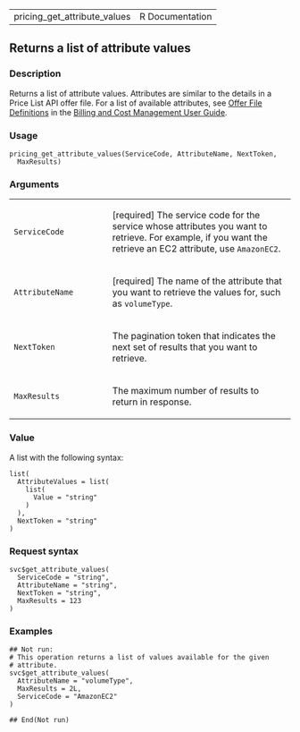 <table style="width: 100%;">
<tbody>
<tr class="odd">
<td>pricing_get_attribute_values</td>
<td style="text-align: right;">R Documentation</td>
</tr>
</tbody>
</table>

## Returns a list of attribute values

### Description

Returns a list of attribute values. Attributes are similar to the
details in a Price List API offer file. For a list of available
attributes, see [Offer File
Definitions](https://docs.aws.amazon.com/awsaccountbilling/latest/aboutv2/reading-an-offer.html#pps-defs)
in the [Billing and Cost Management User
Guide](https://docs.aws.amazon.com/awsaccountbilling/latest/aboutv2/billing-what-is.html).

### Usage

    pricing_get_attribute_values(ServiceCode, AttributeName, NextToken,
      MaxResults)

### Arguments

<table>
<colgroup>
<col style="width: 35%" />
<col style="width: 65%" />
</colgroup>
<tbody>
<tr class="odd">
<td><code
id="pricing_get_attribute_values_:_ServiceCode">ServiceCode</code></td>
<td><p>[required] The service code for the service whose attributes you
want to retrieve. For example, if you want the retrieve an EC2
attribute, use <code>AmazonEC2</code>.</p></td>
</tr>
<tr class="even">
<td><code
id="pricing_get_attribute_values_:_AttributeName">AttributeName</code></td>
<td><p>[required] The name of the attribute that you want to retrieve
the values for, such as <code>volumeType</code>.</p></td>
</tr>
<tr class="odd">
<td><code
id="pricing_get_attribute_values_:_NextToken">NextToken</code></td>
<td><p>The pagination token that indicates the next set of results that
you want to retrieve.</p></td>
</tr>
<tr class="even">
<td><code
id="pricing_get_attribute_values_:_MaxResults">MaxResults</code></td>
<td><p>The maximum number of results to return in response.</p></td>
</tr>
</tbody>
</table>

### Value

A list with the following syntax:

    list(
      AttributeValues = list(
        list(
          Value = "string"
        )
      ),
      NextToken = "string"
    )

### Request syntax

    svc$get_attribute_values(
      ServiceCode = "string",
      AttributeName = "string",
      NextToken = "string",
      MaxResults = 123
    )

### Examples

    ## Not run: 
    # This operation returns a list of values available for the given
    # attribute.
    svc$get_attribute_values(
      AttributeName = "volumeType",
      MaxResults = 2L,
      ServiceCode = "AmazonEC2"
    )

    ## End(Not run)
